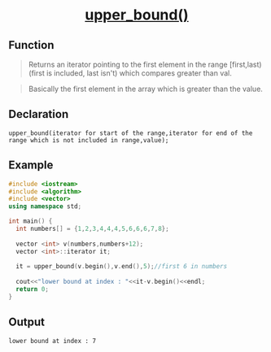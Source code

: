 <h1 align="center"><a href="#"> upper_bound() </a></h1>


## Function

>Returns an iterator pointing to the first element in the range [first,last)(first is included, last isn't) which compares greater than val.


>Basically the first element in the array which is greater than the value.

## Declaration

```
upper_bound(iterator for start of the range,iterator for end of the range which is not included in range,value);
```

## Example

```cpp
#include <iostream>
#include <algorithm>
#include <vector>
using namespace std;

int main() {
  int numbers[] = {1,2,3,4,4,4,5,6,6,6,7,8};
  
  vector <int> v(numbers,numbers+12);
  vector <int>::iterator it;
  
  it = upper_bound(v.begin(),v.end(),5);//first 6 in numbers
      
  cout<<"lower bound at index : "<<it-v.begin()<<endl;
  return 0;
}
```

## Output

```
lower bound at index : 7
```
